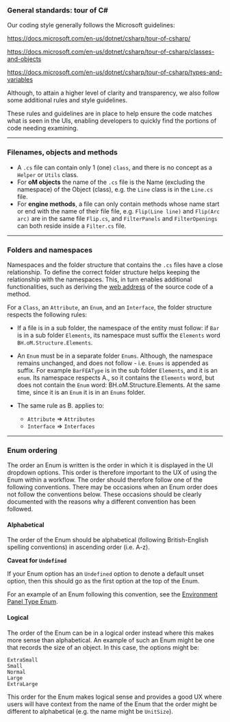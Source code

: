 ### General standards: tour of C#

Our coding style generally follows the Microsoft guidelines:

https://docs.microsoft.com/en-us/dotnet/csharp/tour-of-csharp/

https://docs.microsoft.com/en-us/dotnet/csharp/tour-of-csharp/classes-and-objects

https://docs.microsoft.com/en-us/dotnet/csharp/tour-of-csharp/types-and-variables

Although, to attain a higher level of clarity and transparency, we also follow some additional rules and style guidelines.

These rules and guidelines are in place to help ensure the code matches what is seen in the UIs, enabling developers to quickly find the portions of code needing examining.

---
### Filenames, objects and methods
- A `.cs` file can contain only 1 (one) `class`, and there is no concept as a `Helper` or `Utils` class.
- For **oM objects** the name of the `.cs` file is the Name (excluding the namespace) of the Object (class), e.g. the `Line` class is in the `Line.cs` file.
- For **engine methods**, a file can only contain methods whose name start or end with the name of their file file, e.g. `Flip(Line line)` and `Flip(Arc arc)` are in the same file `Flip.cs`, and `FilterPanels` and `FilterOpenings` can both reside inside a `Filter.cs` file.

---
### Folders and namespaces

Namespaces and the folder structure that contains the `.cs` files have a close relationship. To define the correct folder structure helps keeping the relationship with the namespaces. This, in turn enables additional functionalities, such as deriving the [web address]() of the source code of a method.

For a `Class`, an `Attribute`, an `Enum`, and an `Interface`, the folder structure respects the following rules:

- If a file is in a sub folder, the namespace of the entity must follow: if `Bar` is in a sub folder `Elements`, its namespace must suffix the `Elements` word `BH.oM.Structure.Elements`.

- An `Enum` must be in a separate folder `Enums`. Although, the namespace remains unchanged, and does not follow - i.e. `Enums` is appended as suffix. For example `BarFEAType` is in the sub folder `Elements`, and it is an `enum`. Its namespace respects A., so it contains the `Elements` word, but does not contain the `Enum` word: BH.oM.Structure.Elements. At the same time, since it is an `Enum` it is in an `Enums` folder.

- The same rule as B. applies to:
  - `Attribute` => `Attributes`
  - `Interface` => `Interfaces`

---
### Enum ordering

The order an Enum is written is the order in which it is displayed in the UI dropdown options. This order is therefore important to the UX of using the Enum within a workflow. The order should therefore follow one of the following conventions. There may be occasions when an Enum order does not follow the conventions below. These occasions should be clearly documented with the reasons why a different convention has been followed.

#### Alphabetical

The order of the Enum should be alphabetical (following British-English spelling conventions) in ascending order (i.e. A-z).

**Caveat for `Undefined`**

If your Enum option has an `Undefined` option to denote a default unset option, then this should go as the first option at the top of the Enum.

For an example of an Enum following this convention, see the [Environment Panel Type Enum](https://github.com/BHoM/BHoM/blob/master/Environment_oM/Elements/Enums/PanelType.cs).

#### Logical

The order of the Enum can be in a logical order instead where this makes more sense than alphabetical. An example of such an Enum might be one that records the size of an object. In this case, the options might be:

```
ExtraSmall
Small
Normal
Large
ExtraLarge
```

This order for the Enum makes logical sense and provides a good UX where users will have context from the name of the Enum that the order might be different to alphabetical (e.g. the name might be `UnitSize`).